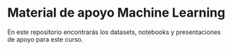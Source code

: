 # Material de apoyo Machine Learning

En este repositorio encontrarás los datasets, notebooks y presentaciones de apoyo para este curso.
